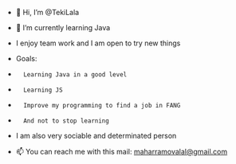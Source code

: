 - 👋 Hi, I’m @TekiLala
- 🌱 I’m currently learning Java
- I enjoy team work and I am open to try new things
- Goals:
-       Learning Java in a good level
-       Learning JS
-       Improve my programming to find a job in FANG
-       And not to stop learning
- I am also very sociable and determinated person

- 📫 You can reach me with this mail: maharramovalal@gmail.com

